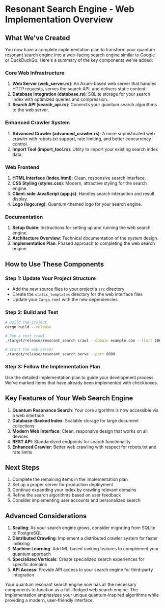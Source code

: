 # Resonant Search Engine - Web Implementation Overview

## What We've Created

You now have a complete implementation plan to transform your quantum resonant search engine into a web-facing search engine similar to Google or DuckDuckGo. Here's a summary of the key components we've added:

### Core Web Infrastructure
1. **Web Server (web_server.rs)**: An Axum-based web server that handles HTTP requests, serves the search API, and delivers static content.
2. **Database Integration (database.rs)**: SQLite storage for your search index with optimized queries and compression.
3. **Search API (search_api.rs)**: Connects your quantum search algorithms to the web server.

### Enhanced Crawler System
1. **Advanced Crawler (advanced_crawler.rs)**: A more sophisticated web crawler with robots.txt support, rate limiting, and better concurrency control.
2. **Import Tool (import_tool.rs)**: Utility to import your existing search index data.

### Web Frontend
1. **HTML Interface (index.html)**: Clean, responsive search interface.
2. **CSS Styling (styles.css)**: Modern, attractive styling for the search engine.
3. **Client-side JavaScript (app.js)**: Handles search interaction and result display.
4. **Logo (logo.svg)**: Quantum-themed logo for your search engine.

### Documentation
1. **Setup Guide**: Instructions for setting up and running the web search engine.
2. **Architecture Overview**: Technical documentation of the system design.
3. **Implementation Plan**: Phased approach to completing the web search engine.

## How to Use These Components

### Step 1: Update Your Project Structure
- Add the new source files to your project's `src` directory
- Create the `static_templates` directory for the web interface files
- Update your `Cargo.toml` with the new dependencies

### Step 2: Build and Test
```bash
# Build the project
cargo build --release

# Run a test crawl
./target/release/resonant_search crawl --domain example.com --limit 100

# Start the web server
./target/release/resonant_search serve --port 8080
```

### Step 3: Follow the Implementation Plan
Use the detailed implementation plan to guide your development process. We've marked items that have already been implemented with checkboxes.

## Key Features of Your Web Search Engine

1. **Quantum Resonance Search**: Your core algorithm is now accessible via a web interface
2. **Database-Backed Index**: Scalable storage for large document collections
3. **Modern Web Interface**: Clean, responsive design that works on all devices
4. **REST API**: Standardized endpoints for search functionality
5. **Enhanced Crawler**: Better web crawling with respect for robots.txt and rate limits

## Next Steps

1. Complete the remaining items in the implementation plan
2. Set up a proper server for production deployment
3. Continue expanding your index by crawling relevant domains
4. Refine the search algorithms based on user feedback
5. Consider implementing user accounts and personalized search

## Advanced Considerations

1. **Scaling**: As your search engine grows, consider migrating from SQLite to PostgreSQL
2. **Distributed Crawling**: Implement a distributed crawler system for faster indexing
3. **Machine Learning**: Add ML-based ranking features to complement your quantum approach
4. **Specialized Verticals**: Create specialized search experiences for specific domains
5. **API Access**: Provide API access to your search engine for third-party integration

Your quantum resonant search engine now has all the necessary components to function as a full-fledged web search engine. The implementation emphasizes your unique quantum-inspired algorithms while providing a modern, user-friendly interface.